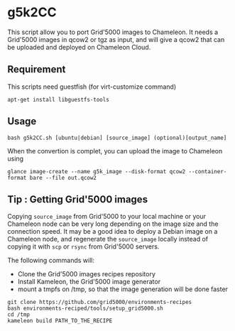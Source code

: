 # g5k2CC
This script allow you to port Grid'5000 images to Chameleon.
It needs a Grid'5000 images in qcow2 or tgz as input, and will give a qcow2 that can be uploaded and deployed on Chameleon Cloud.

## Requirement
This scripts need guestfish (for virt-customize command)
``` 
apt-get install libguestfs-tools
```
## Usage
```
bash g5k2CC.sh [ubuntu|debian] [source_image] (optional)[output_name]
```
When the convertion is complet, you can upload the image to Chameleon using
```
glance image-create --name g5k_image --disk-format qcow2 --container-format bare --file out.qcow2
```
## Tip : Getting Grid'5000 images
Copying `source_image` from Grid'5000 to your local machine or your Chameleon node can be very long depending on the image size and the connection speed.
It may be a good idea to deploy a Debian image on a Chameleon node, and regenerate the `source_image` locally instead of copying it with `scp` or `rsync` from Grid'5000 servers.

The following commands will:
* Clone the Grid'5000 images recipes repository
* Install Kameleon, the Grid'5000 image generator
* mount a tmpfs on /tmp, so that the image generation will be done faster
```
git clone https://github.com/grid5000/environments-recipes
bash environments-reciped/tools/setup_grid5000.sh
cd /tmp
kameleon build PATH_TO_THE_RECIPE
```
